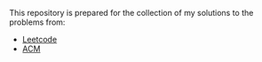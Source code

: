 This repository is prepared for the collection of my solutions to the problems from:

* [Leetcode](www.leetcode.com)
* [ACM](https://github.com/DoctorLai/ACM)
